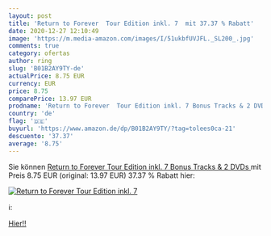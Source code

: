 ```yaml
---
layout: post
title: 'Return to Forever  Tour Edition inkl. 7  mit 37.37 % Rabatt'
date: 2020-12-27 12:10:49
image: 'https://m.media-amazon.com/images/I/51ukbfUVJFL._SL200_.jpg'
comments: true
category: ofertas
author: ring
slug: 'B01B2AY9TY-de'
actualPrice: 8.75 EUR
currency: EUR
price: 8.75
comparePrice: 13.97 EUR
prodname: 'Return to Forever  Tour Edition inkl. 7 Bonus Tracks & 2 DVDs '
country: 'de'
flag: '🇩🇪'
buyurl: 'https://www.amazon.de/dp/B01B2AY9TY/?tag=tolees0ca-21'
descuento: '37.37'
average: '8.75'
---
```


Sie können [Return to Forever  Tour Edition inkl. 7 Bonus Tracks & 2 DVDs ](https://www.amazon.de/dp/B01B2AY9TY/?tag=tolees0ca-21) mit Preis 8.75 EUR (original: 13.97 EUR) 37.37 % Rabatt hier:

[![Return to Forever  Tour Edition inkl. 7 ](https://m.media-amazon.com/images/I/51ukbfUVJFL._SL200_.jpg)](https://www.amazon.de/dp/B01B2AY9TY/?tag=tolees0ca-21)

ℹ️:


[Hier!!](https://www.amazon.de/dp/B01B2AY9TY/?tag=tolees0ca-21)
